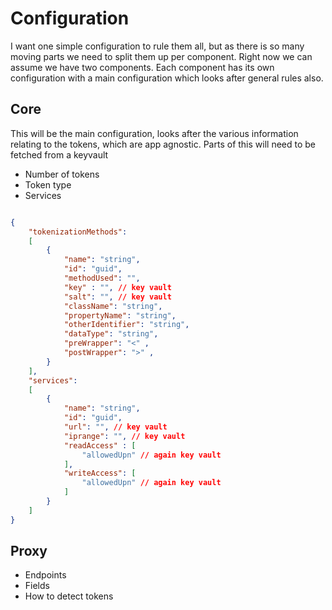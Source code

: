 # Configuration

I want one simple configuration to rule them all, but as there is so many moving parts we need to split them up per component. Right now we can assume we have two components. Each component has its own configuration with a main configuration which looks after general rules also.

## Core
This will be the main configuration, looks after the various information relating to the tokens, which are app agnostic. Parts of this will need to be fetched from a keyvault
- Number of tokens
- Token type
- Services

```json

{
    "tokenizationMethods":
    [
        {
            "name": "string",
            "id": "guid",
            "methodUsed": "",
            "key" : "", // key vault
            "salt": "", // key vault
            "className": "string",
            "propertyName": "string",
            "otherIdentifier": "string",
            "dataType": "string",
            "preWrapper": "<" ,
            "postWrapper": ">" ,
        }
    ],
    "services":
    [
        {
            "name": "string",
            "id": "guid",
            "url": "", // key vault
            "iprange": "", // key vault
            "readAccess" : [
                "allowedUpn" // again key vault
            ],
            "writeAccess": [
                "allowedUpn" // again key vault
            ]
        }
    ]
}

```


## Proxy
- Endpoints
- Fields
- How to detect tokens





